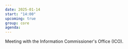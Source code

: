 ```yaml
---
date: 2025-01-14
start: "14:00"
upcoming: true
group: core
agenda: 
--- 
```

Meeting with the Information Commissioner's Office (ICO).